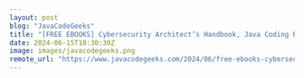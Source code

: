 ```yaml
---
layout: post
blog: "JavaCodeGeeks"
title: "[FREE EBOOKS] Cybersecurity Architect’s Handbook, Java Coding Problems – Second Edition & Four More Best Selling Titles"
date: 2024-06-15T10:30:30Z
image: images/javacodegeeks.png
remote_url: "https://www.javacodegeeks.com/2024/06/free-ebooks-cybersecurity-architects-handbook-java-coding-problems-second-edition-four-more-best-selling-titles.html"
---
```


